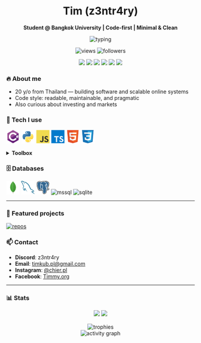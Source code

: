 <div align="center">

<h1>Tim (z3ntr4ry)</h1>
<p><b>Student @ Bangkok University | Code-first | Minimal & Clean</b></p>

<img src="https://readme-typing-svg.herokuapp.com?font=Fira+Code&weight=600&size=20&pause=1000&color=58A6FF&center=true&vCenter=true&width=520&lines=Building+useful+software.;Clean+code%2C+clear+thinking.;C%23+%7C+TypeScript+%7C+Python;Always+learning%2C+always+shipping." alt="typing" />

<p>
  <img src="https://komarev.com/ghpvc/?username=Zentrary&style=flat-square&color=blue" alt="views" />
  <img src="https://img.shields.io/github/followers/Zentrary?label=Followers&style=flat-square" alt="followers" />
</p>

<p>
  <img src="https://img.shields.io/badge/C%23-239120?style=for-the-badge&logo=csharp&logoColor=white" />
  <img src="https://img.shields.io/badge/Python-3776AB?style=for-the-badge&logo=python&logoColor=white" />
  <img src="https://img.shields.io/badge/JavaScript-F7DF1E?style=for-the-badge&logo=javascript&logoColor=000" />
  <img src="https://img.shields.io/badge/TypeScript-3178C6?style=for-the-badge&logo=typescript&logoColor=white" />
  <img src="https://img.shields.io/badge/HTML5-E34F26?style=for-the-badge&logo=html5&logoColor=white" />
  <img src="https://img.shields.io/badge/CSS3-1572B6?style=for-the-badge&logo=css3&logoColor=white" />
</p>

</div>

### 🔥 About me
- 20 y/o from Thailand — building software and scalable online systems
- Code style: readable, maintainable, and pragmatic
- Also curious about investing and markets

### 🧰 Tech I use
<p>
  <img src="https://raw.githubusercontent.com/devicons/devicon/master/icons/csharp/csharp-original.svg" alt="csharp" width="36" height="36"/>
  <img src="https://raw.githubusercontent.com/devicons/devicon/master/icons/python/python-original.svg" alt="python" width="36" height="36"/>
  <img src="https://raw.githubusercontent.com/devicons/devicon/master/icons/javascript/javascript-original.svg" alt="javascript" width="36" height="36"/>
  <img src="https://raw.githubusercontent.com/devicons/devicon/master/icons/typescript/typescript-original.svg" alt="typescript" width="36" height="36"/>
  <img src="https://raw.githubusercontent.com/devicons/devicon/master/icons/html5/html5-original.svg" alt="html5" width="36" height="36"/>
  <img src="https://raw.githubusercontent.com/devicons/devicon/master/icons/css3/css3-original.svg" alt="css3" width="36" height="36"/>
</p>

<details>
<summary><b>Toolbox</b></summary>

<p>
  <img src="https://raw.githubusercontent.com/devicons/devicon/master/icons/nodejs/nodejs-original.svg" alt="node" width="32" height="32"/>
  <img src="https://raw.githubusercontent.com/devicons/devicon/master/icons/react/react-original.svg" alt="react" width="32" height="32"/>
  <img src="https://raw.githubusercontent.com/devicons/devicon/master/icons/express/express-original.svg" alt="express" width="32" height="32"/>
  <img src="https://raw.githubusercontent.com/devicons/devicon/master/icons/git/git-original.svg" alt="git" width="32" height="32"/>
  <img src="https://raw.githubusercontent.com/devicons/devicon/master/icons/docker/docker-original.svg" alt="docker" width="32" height="32"/>
  <img src="https://raw.githubusercontent.com/devicons/devicon/master/icons/linux/linux-original.svg" alt="linux" width="32" height="32"/>
</p>

</details>

### 🗄 Databases
<p>
  <img src="https://raw.githubusercontent.com/devicons/devicon/master/icons/mongodb/mongodb-original.svg" alt="mongodb" width="36" height="36"/>
  <img src="https://raw.githubusercontent.com/devicons/devicon/master/icons/mysql/mysql-original.svg" alt="mysql" width="36" height="36"/>
  <img src="https://raw.githubusercontent.com/devicons/devicon/master/icons/postgresql/postgresql-original.svg" alt="postgresql" width="36" height="36"/>
  <img src="https://www.svgrepo.com/show/303229/microsoft-sql-server-logo.svg" alt="mssql" width="36" height="36"/>
  <img src="https://www.vectorlogo.zone/logos/sqlite/sqlite-icon.svg" alt="sqlite" width="36" height="36"/>
</p>

---

### 🚀 Featured projects
<p>
  <a href="https://github.com/Zentrary?tab=repositories" target="_blank" rel="noreferrer">
    <img src="https://img.shields.io/badge/Explore%20my%20repos-181717?style=for-the-badge&logo=github&logoColor=white" alt="repos" />
  </a>
</p>

### 📫 Contact
- <b>Discord</b>: z3ntr4ry
- <b>Email</b>: timkub.pl@gmail.com
- <b>Instagram</b>: <a href="https://www.instagram.com/chier.pl/" target="_blank" rel="noreferrer">@chier.pl</a>
- <b>Facebook</b>: <a href="https://www.facebook.com/Timmy.org/" target="_blank" rel="noreferrer">Timmy.org</a>

---

### 📊 Stats
<div align="center">
  <img src="https://github-readme-stats.vercel.app/api?username=Zentrary&show_icons=true&theme=tokyonight&hide_border=true" height="150" />
  <img src="https://github-readme-stats.vercel.app/api/top-langs/?username=Zentrary&layout=compact&theme=tokyonight&hide_border=true" height="150" />
</div>

<br/>
<div align="center">
  <img src="https://github-profile-trophy.vercel.app/?username=Zentrary&theme=onedark&no-frame=true&no-bg=true&column=6" alt="trophies" />
</div>

<div align="center">
  <img src="https://github-readme-activity-graph.vercel.app/graph?username=Zentrary&theme=tokyo-night&hide_border=true" alt="activity graph" />
</div>
